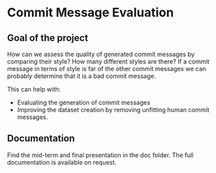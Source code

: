 # Commit Message Evaluation


## Goal of the project

How can we assess the quality of generated commit messages by comparing their style? How many different styles are there? If a commit message in terms of style is far of the other commit messages we can probably determine that it is a bad commit message.

This can help with:

- Evaluating the generation of commit messages
- Improving the dataset creation by removing unfitting human commit messages.

## Documentation

Find the mid-term and final presentation in the doc folder. The full documentation is available on request.
